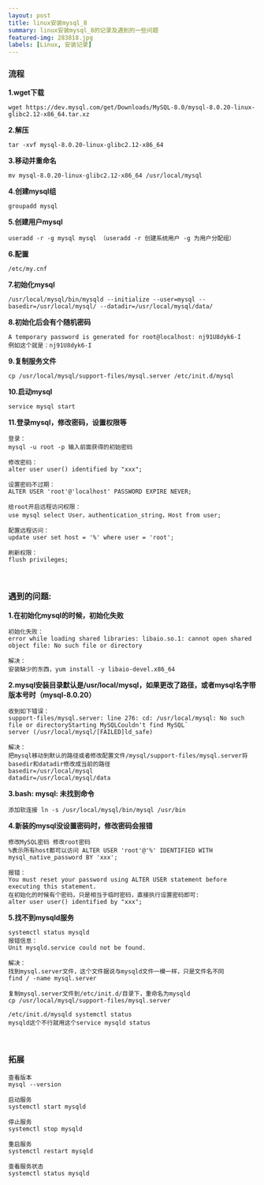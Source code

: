```yaml
---
layout: post
title: linux安装mysql_8
summary: linux安装mysql_8的记录及遇到的一些问题
featured-img: 283818.jpg
labels: [Linux, 安装记录]
---
```


### 流程

**1.wget下载**
```no-highlight
wget https://dev.mysql.com/get/Downloads/MySQL-8.0/mysql-8.0.20-linux-glibc2.12-x86_64.tar.xz
```

**2.解压**
```no-highlight
tar -xvf mysql-8.0.20-linux-glibc2.12-x86_64
```

**3.移动并重命名**
```no-highlight
mv mysql-8.0.20-linux-glibc2.12-x86_64 /usr/local/mysql
```

**4.创建mysql组**
```no-highlight
groupadd mysql
```

**5.创建用户mysql**
```no-highlight
useradd -r -g mysql mysql （useradd -r 创建系统用户 -g 为用户分配组）
```

**6.配置**
```no-highlight
/etc/my.cnf
```

**7.初始化mysql**
```no-highlight
/usr/local/mysql/bin/mysqld --initialize --user=mysql --basedir=/usr/local/mysql/ --datadir=/usr/local/mysql/data/
```

**8.初始化后会有个随机密码**
```no-highlight
A temporary password is generated for root@localhost: nj91U8dyk6-I
例如这个就是：nj91U8dyk6-I
```

**9.复制服务文件**
```no-highlight
cp /usr/local/mysql/support-files/mysql.server /etc/init.d/mysql
```

**10.启动mysql**
```no-highlight
service mysql start
```

**11.登录mysql，修改密码，设置权限等**
```no-highlight
登录：
mysql -u root -p 输入前面获得的初始密码
```

```no-highlight
修改密码：
alter user user() identified by "xxx";
```

```no-highlight
设置密码不过期：
ALTER USER 'root'@'localhost' PASSWORD EXPIRE NEVER;
```

```no-highlight
给root开启远程访问权限：
use mysql select User，authentication_string，Host from user;
```

```no-highlight
配置远程访问：
update user set host = '%' where user = 'root';
```

```no-highlight
刷新权限：
flush privileges;
```

<br>

### 遇到的问题:
**1.在初始化mysql的时候，初始化失败**    

```no-highlight
初始化失败：
error while loading shared libraries: libaio.so.1: cannot open shared object file: No such file or directory

解决：
安装缺少的东西，yum install -y libaio-devel.x86_64
```

**2.mysql安装目录默认是/usr/local/mysql，如果更改了路径，或者mysql名字带版本号时（mysql-8.0.20）**
```no-highlight
收到如下错误：
support-files/mysql.server: line 276: cd: /usr/local/mysql: No such file or directoryStarting MySQLCouldn't find MySQL`
server (/usr/local/mysql/[FAILED]ld_safe)        
   
解决：
把mysql移动到默认的路径或者修改配置文件/mysql/support-files/mysql.server将basedir和datadir修改成当前的路径
basedir=/usr/local/mysql
datadir=/usr/local/mysql/data
```

**3.bash: mysql: 未找到命令**
```no-highlight
添加软连接 ln -s /usr/local/mysql/bin/mysql /usr/bin
```

**4.新装的mysql没设置密码时，修改密码会报错**
```no-highlight
修改MySQL密码 修改root密码
%表示所有host都可以访问 ALTER USER 'root'@'%' IDENTIFIED WITH mysql_native_password BY 'xxx';

报错： 
You must reset your password using ALTER USER statement before executing this statement. 
在初始化的时候有个密码，只是相当于临时密码，直接执行设置密码即可:
alter user user() identified by "xxx";
```

**5.找不到mysqld服务**
```no-highlight
systemctl status mysqld 
报错信息：
Unit mysqld.service could not be found. 

解决：
找到mysql.server文件，这个文件据说与mysqld文件一模一样，只是文件名不同
find / -name mysql.server 

复制mysql.server文件到/etc/init.d/目录下，重命名为mysqld 
cp /usr/local/mysql/support-files/mysql.server

/etc/init.d/mysqld systemctl status 
mysqld这个不行就用这个service mysqld status
```

<br>

### 拓展
```no-highlight
查看版本
mysql --version
```

```no-highlight
启动服务
systemctl start mysqld
```

```no-highlight
停止服务
systemctl stop mysqld
```

```no-highlight
重启服务
systemctl restart mysqld
```

```no-highlight
查看服务状态
systemctl status mysqld
```
